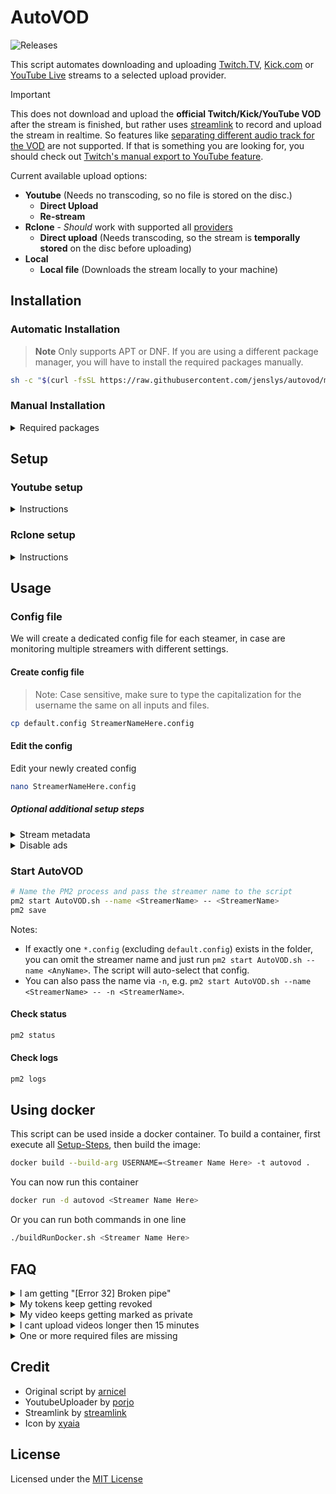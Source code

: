 # AutoVOD

![Releases](https://img.shields.io/github/v/release/jenslys/AutoVOD.svg)

This script automates downloading and uploading [Twitch.TV](https://twitch.tv), [Kick.com](https://kick.com) or [YouTube Live](https://youtube.com/live) streams to a selected upload provider. <br>

> [!IMPORTANT]
> This does not download and upload the **official Twitch/Kick/YouTube VOD** after the stream is finished, but rather uses [streamlink](https://streamlink.github.io/) to record and upload the stream in realtime. So features like [separating different audio track for the VOD](https://help.twitch.tv/s/article/soundtrack-audio-configuration?language=en_US) are not supported. If that is something you are looking for, you should check out [Twitch's manual export to YouTube feature](https://help.twitch.tv/s/article/video-on-demand?language=en_US#:~:text=your%20Video%20Producer.-,Export,-Your%20Twitch%20account).

Current available upload options:

- **Youtube** (Needs no transcoding, so no file is stored on the disc.)
  - **Direct Upload**
  - **Re-stream**
- **Rclone** - _Should_ work with supported all [providers](https://rclone.org/#providers)
  - **Direct upload** (Needs transcoding, so the stream is **temporally stored** on the disc before uploading)
- **Local**
  - **Local file** (Downloads the stream locally to your machine)

## Installation

### Automatic Installation

> **Note**
> Only supports APT or DNF. If you are using a different package manager, you will have to install the required packages manually.

```bash
sh -c "$(curl -fsSL https://raw.githubusercontent.com/jenslys/autovod/master/install.sh)"
```

### Manual Installation

<details>
<summary>Required packages</summary>

#### PM2

```bash
apt-get install npm
npm install pm2 -g
pm2 startup
```

#### Streamlink

```bash
apt-get install python3-pip tar
pip3 install --upgrade streamlink
```

#### JQ

```bash
apt-get install jq
```

#### YoutubeUploader

If you want to upload to YouTube

<details>
<summary>Instructions</summary>
<br>

```bash
wget https://github.com/porjo/youtubeuploader/releases/download/23.03/youtubeuploader_23.03_Linux_x86_64.tar.gz
tar -xvf youtubeuploader_23.03_Linux_x86_64.tar.gz && rm youtubeuploader_23.03_Linux_x86_64.tar.gz
mv youtubeuploader /usr/local/bin/youtubeuploader
```

</details>

#### Rclone

If you want to upload to an any of the Rclone [providers](https://rclone.org/#providers)

<details>
<summary>Instructions</summary>
<br>

```bash
apt-get install rclone
```

</details>

#### FFMPEG

If you want to enable the re-encoding or re-streaming feature

<details>
<summary>Instructions</summary>
<br>

```bash
apt-get install ffmpeg
```

</details>

#### AutoVOD

```bash
git clone https://github.com/jenslys/autovod.git
cd autovod
```

#### Sample video

```bash
wget -c -O sample.mp4 https://download.samplelib.com/mp4/sample-5s.mp4
```

</details>

## Setup

### Youtube setup

<details>
<summary>Instructions</summary>
<br>

Set up your credentials to allow YouTubeUploader to upload videos to YouTube.

1. Create an account on [Google Developers Console](https://console.developers.google.com)
1. Create a new project
1. Enable the [YouTube Data API (APIs & Auth -> Library)](https://console.cloud.google.com/apis/library/youtube.googleapis.com)
1. Go to the [Consent Screen](https://console.cloud.google.com/apis/credentials/consent) section, setup an external application, fill in your information and add the user/s that are going to be using the app (Channel/s you are uploading videos to). Enable the **".../auth/youtube.upload"** scope. Then save.
1. Go to the [Credentials](https://console.cloud.google.com/apis/api/youtube.googleapis.com/credentials) section, click "Create credentials" and select "OAuth client ID", select Application Type 'Web Application'. Add a 'Authorised redirect URI' of `http://localhost:8080/oauth2callback`
1. Once created click the download (JSON) button in the list and save it as `client_secrets.json`
1. Getting token from YouTube:

   1. Due to [recent changes](https://developers.googleblog.com/2022/02/making-oauth-flows-safer.html#disallowed-oob) to the Google TOS, if you are running this utility for the first time and want to run it on a Headless server, you have to first run `youtubeuploader` on your local machine (Somewhere with a web browser)

      ```bash
      youtubeuploader -filename sample.mp4
      ```

   1. and then simply copy/move `request.token` and `client_secrets.json` to the remote host. Make sure these are placed inside the `autovod` folder.

> **Note**
> To be able to upload videos as either "Unlisted or Public" and upload multiple videos a day, you will have to request an [API audit](https://support.google.com/youtube/contact/yt_api_form) from YouTube. Without an audit your videos will be locked as private and you are limited to how many videos you can upload before you reach a quota.

<details>
<summary>Tips on passing the audit</summary>
<br>

I have applied for the audit twice (for two separate projects).

- First time, I was applying because I wanted to archive a particular streamer's streams to YouTube.
- Second time, I was applying because I needed a higher quota for the testing and development of AutoVOD.

Both times I was accepted fairly easily.

Since this tool isn't very complex, I typed almost the same thing on all fields, along the lines of:

> "I am going to upload a certain twitch user VODS to YouTube and need a higher quote because the streamer streams multiple times a week for x amount of hours. The tool is internal, so the only person that is authenticating through it is me. This is using Youtube Data API to upload to videos."

I also linked/referenced this GitHub page (Don't know if that helped my case).

The field that wants you to upload a screen recording of the program; I just screen recorded myself doing the `youtubeuplaoder --filename sample.mp4` command. Since that is how we get the token from youtube. You could also record the process starting AutoVOD.

> **Note**
> It took around 20 days from submission to them accepting the audit.

I am leaving open the GitHub issue regarding this, in case people want to discuss or share their experience: [#32](https://github.com/jenslys/autovod/issues/32)

</details>

</details>

### Rclone setup

<details>
<summary>Instructions</summary>

#### Refer to your provider on how to configure Rclone

https://rclone.org/#providers

</details>

## Usage

### Config file

We will create a dedicated config file for each steamer, in case are monitoring multiple streamers with different settings.

#### Create config file

> Note: Case sensitive, make sure to type the capitalization for the username the same on all inputs and files.

```bash
cp default.config StreamerNameHere.config
```

#### Edit the config

Edit your newly created config

```bash
nano StreamerNameHere.config
```

##### Optional additional setup steps

<details>
<summary>Stream metadata</summary>

**This currently only works if you are using Twitch.TV**

If you want to add stream metadata to your video, you will need to deploy an api wrapper for the Twitch API. You can find the instructions on how to do that [here](https://github.com/jenslys/twitch-api-wrapper). Once you have the wrapper deployed, you will need to add the url in the API_URL field in the config file and enable the API_CALLS field.

</details>

<details>
<summary>Disable ads</summary>

##### Fetching the OAuth token from

Follow the instructions [here](https://streamlink.github.io/cli/plugins/twitch.html#authentication) to get your OAuth token.

Then add the OAuth token: `--twitch-api-header=Authorization=OAuth YOURCODEHERE` to the `STREAMLINK_OPTIONS` field in the config file.

##### Other options

Other options can be found [here](https://streamlink.github.io/cli.html#twitch)

</details>

### Start AutoVOD

```bash
# Name the PM2 process and pass the streamer name to the script
pm2 start AutoVOD.sh --name <StreamerName> -- <StreamerName>
pm2 save
```

Notes:
- If exactly one `*.config` (excluding `default.config`) exists in the folder, you can omit the streamer name and just run `pm2 start AutoVOD.sh --name <AnyName>`. The script will auto-select that config.
- You can also pass the name via `-n`, e.g. `pm2 start AutoVOD.sh --name <StreamerName> -- -n <StreamerName>`.

#### Check status

```bash
pm2 status
```

#### Check logs

```bash
pm2 logs
```

## Using docker

This script can be used inside a docker container. To build a container, first execute all [Setup-Steps](#setup), then build the image:

```bash
docker build --build-arg USERNAME=<Streamer Name Here> -t autovod .
```

You can now run this container

```bash
docker run -d autovod <Streamer Name Here>
```

Or you can run both commands in one line

```bash
./buildRunDocker.sh <Streamer Name Here>
```

## FAQ

<details>
<summary>I am getting "[Error 32] Broken pipe"</summary>
<br>

There are multiple reasons this error can occur, check the following

#### YouTube

- That you have not reached your [YouTube quota limit](https://developers.google.com/youtube/v3/guides/quota_and_compliance_audits#:~:text=Projects%20that%20enable%20the%20YouTube,majority%20of%20our%20API%20users.)
- That your YouTube credential files have not expired
- You can check these by running `youtubeuploader --filename sample.mp4`
  then checking the output.

#### Rclone

- You have configured `rclone` correctly
- You have inserted the correct variables inside the config.

#### Server resource exhaustion

- Uploading VODs require a lot of bandwidth, check if the upload fails because your provider is limiting or cutting of the upload.

</details>

<details>
<summary>My tokens keep getting revoked</summary>
<br>

- Visit the [OAuth consent screen](https://console.cloud.google.com/apis/credentials/consent) and click on the publish button to change from the testing status to the published status.

</details>

<details>
<summary>My video keeps getting marked as private</summary>
<br>

- To be able to upload videos as either "Unlisted or Public" and upload multiple videos a day, you will have to request an [API audit](https://support.google.com/youtube/contact/yt_api_form) from YouTube. Without an audit your videos will be locked as private and you are limited to how many videos you can upload before you reach a quota.

</details>

<details>
<summary>I cant upload videos longer then 15 minutes</summary>
<br>

- You will need to [verify](http://youtube.com/verify) your phone number on youtube to upload videos longer then 15 min

</details>

<details>
<summary>One or more required files are missing</summary>
<br>

The following files are required for the script to work:

- `nameOfStreamer.config`
- `request.token` (Only if uploading to YouTube)
- `client_secrets.json` (Only if uploading to YouTube)

It should look something like this:

![Screenshot](https://cdn.lystad.io/autovod_folder.jpeg)

</details>

## Credit

- Original script by [arnicel](https://github.com/arnicel/autoTwitchToYouTube)
- YoutubeUploader by [porjo](https://github.com/porjo/youtubeuploader)
- Streamlink by [streamlink](https://github.com/streamlink/streamlink)
- Icon by [xyaia](https://macosicons.com/#/u/xyaia)

## License

Licensed under the [MIT License](LICENSE.md)
